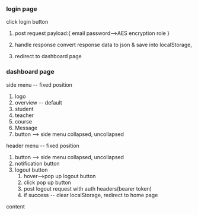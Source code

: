### login page

click login button

1. post request
   payload:{
   email
   password-->AES encryption
   role
   }
2. handle response
   convert response data to json & save into localStorage,

3. redirect to dashboard page

### dashboard page

side menu -- fixed position

1.  logo
2.  overview -- default
3.  student
4.  teacher
5.  course
6.  Message
7.  button --> side menu collapsed, uncollapsed

header menu -- fixed position

1.  button --> side menu collapsed, uncollapsed
2.  notification button
3.  logout button
    1. hover-->pop up logout button
    2. click pop up button
    3. post logout request with auth headers(bearer token)
    4. if success -- clear localStorage, redirect to home page

content
